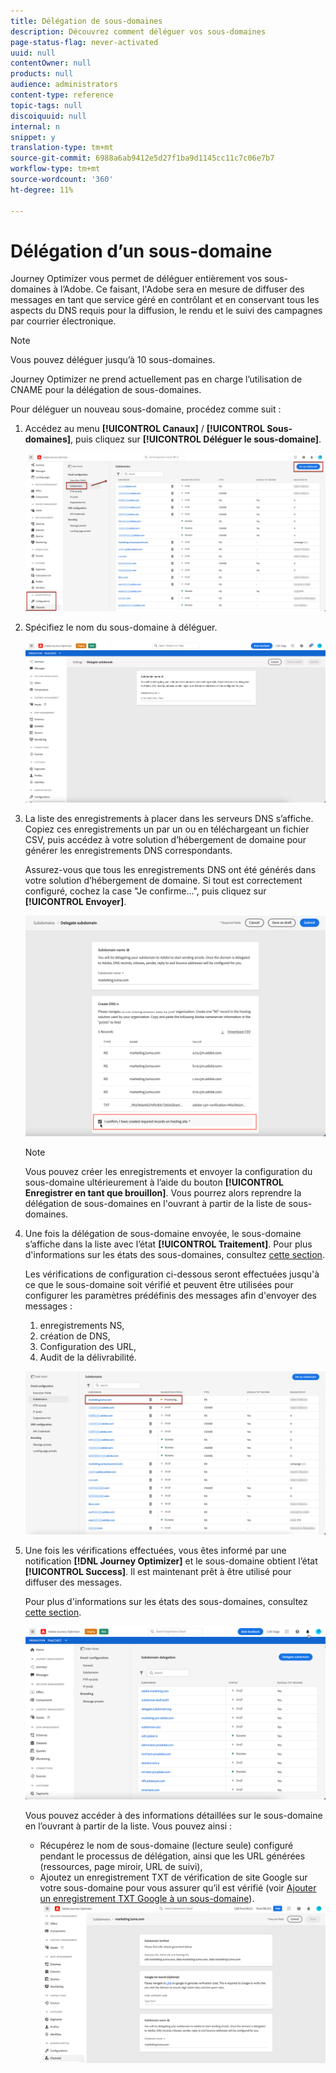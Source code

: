 ```yaml
---
title: Délégation de sous-domaines
description: Découvrez comment déléguer vos sous-domaines
page-status-flag: never-activated
uuid: null
contentOwner: null
products: null
audience: administrators
content-type: reference
topic-tags: null
discoiquuid: null
internal: n
snippet: y
translation-type: tm+mt
source-git-commit: 6988a6ab9412e5d27f1ba9d1145cc11c7c06e7b7
workflow-type: tm+mt
source-wordcount: '360'
ht-degree: 11%

---
```



# Délégation d’un sous-domaine

Journey Optimizer vous permet de déléguer entièrement vos sous-domaines à l’Adobe. Ce faisant, l&#39;Adobe sera en mesure de diffuser des messages en tant que service géré en contrôlant et en conservant tous les aspects du DNS requis pour la diffusion, le rendu et le suivi des campagnes par courrier électronique.

>[!NOTE]
>
>Vous pouvez déléguer jusqu’à 10 sous-domaines.
>
>Journey Optimizer ne prend actuellement pas en charge l’utilisation de CNAME pour la délégation de sous-domaines.

Pour déléguer un nouveau sous-domaine, procédez comme suit :

1. Accédez au menu **[!UICONTROL Canaux]** / **[!UICONTROL Sous-domaines]**, puis cliquez sur **[!UICONTROL Déléguer le sous-domaine]**.

   ![](../assets/subdomain-delegate.png)

1. Spécifiez le nom du sous-domaine à déléguer.

   ![](../assets/subdomain-name.png)

1. La liste des enregistrements à placer dans les serveurs DNS s’affiche. Copiez ces enregistrements un par un ou en téléchargeant un fichier CSV, puis accédez à votre solution d’hébergement de domaine pour générer les enregistrements DNS correspondants.

   Assurez-vous que tous les enregistrements DNS ont été générés dans votre solution d’hébergement de domaine. Si tout est correctement configuré, cochez la case &quot;Je confirme...&quot;, puis cliquez sur **[!UICONTROL Envoyer]**.

   ![](../assets/subdomain-submit.png)

   >[!NOTE]
   >
   >Vous pouvez créer les enregistrements et envoyer la configuration du sous-domaine ultérieurement à l’aide du bouton **[!UICONTROL Enregistrer en tant que brouillon]**. Vous pourrez alors reprendre la délégation de sous-domaines en l&#39;ouvrant à partir de la liste de sous-domaines.

1. Une fois la délégation de sous-domaine envoyée, le sous-domaine s’affiche dans la liste avec l’état **[!UICONTROL Traitement]**. Pour plus d&#39;informations sur les états des sous-domaines, consultez [cette section](access-subdomains.md).

   Les vérifications de configuration ci-dessous seront effectuées jusqu&#39;à ce que le sous-domaine soit vérifié et peuvent être utilisées pour configurer les paramètres prédéfinis des messages afin d&#39;envoyer des messages :

   1. enregistrements NS,
   1. création de DNS,
   1. Configuration des URL,
   1. Audit de la délivrabilité.

   ![](../assets/subdomain-processing.png)

1. Une fois les vérifications effectuées, vous êtes informé par une notification **[!DNL Journey Optimizer]** et le sous-domaine obtient l’état **[!UICONTROL Success]**. Il est maintenant prêt à être utilisé pour diffuser des messages.

   Pour plus d&#39;informations sur les états des sous-domaines, consultez [cette section](access-subdomains.md).

   ![](../assets/subdomain-notification.png)

   Vous pouvez accéder à des informations détaillées sur le sous-domaine en l’ouvrant à partir de la liste. Vous pouvez ainsi :

   * Récupérez le nom de sous-domaine (lecture seule) configuré pendant le processus de délégation, ainsi que les URL générées (ressources, page miroir, URL de suivi),
   * Ajoutez un enregistrement TXT de vérification de site Google sur votre sous-domaine pour vous assurer qu’il est vérifié (voir [Ajouter un enregistrement TXT Google à un sous-domaine](google-txt.md)).
   ![](../assets/subdomain-delegated.png)
